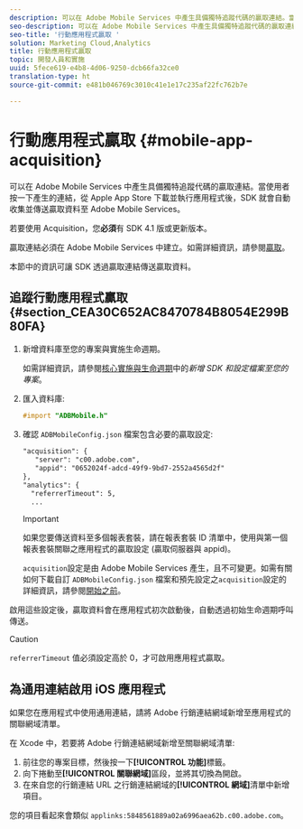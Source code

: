 ```yaml
---
description: 可以在 Adobe Mobile Services 中產生具備獨特追蹤代碼的贏取連結。當使用者按一下產生的連結，從 Apple App Store 下載並執行應用程式後，SDK 就會自動收集並傳送贏取資料至 Adobe Mobile Services。
seo-description: 可以在 Adobe Mobile Services 中產生具備獨特追蹤代碼的贏取連結。當使用者按一下產生的連結，從 Apple App Store 下載並執行應用程式後，SDK 就會自動收集並傳送贏取資料至 Adobe Mobile Services。
seo-title: '行動應用程式贏取 '
solution: Marketing Cloud,Analytics
title: 行動應用程式贏取
topic: 開發人員和實施
uuid: 5fece619-e4b8-4d06-9250-dcb66fa32ce0
translation-type: ht
source-git-commit: e481b046769c3010c41e1e17c235af22fc762b7e

---
```



# 行動應用程式贏取 {#mobile-app-acquisition}

可以在 Adobe Mobile Services 中產生具備獨特追蹤代碼的贏取連結。當使用者按一下產生的連結，從 Apple App Store 下載並執行應用程式後，SDK 就會自動收集並傳送贏取資料至 Adobe Mobile Services。

若要使用 Acquisition，您&#x200B;**必須**&#x200B;有 SDK 4.1 版或更新版本。

贏取連結必須在 Adobe Mobile Services 中建立。如需詳細資訊，請參閱[贏取](/help/using/acquisition-main/acquisition-main.md)。

本節中的資訊可讓 SDK 透過贏取連結傳送贏取資料。

## 追蹤行動應用程式贏取 {#section_CEA30C652AC8470784B8054E299B80FA}

1. 新增資料庫至您的專案與實施生命週期。

   如需詳細資訊，請參閱[核心實施與生命週期](/help/ios/getting-started/dev-qs.md)中的&#x200B;*新增 SDK 和設定檔案至您的專案*。
1. 匯入資料庫:

   ```objective-c
   #import "ADBMobile.h"
   ```

1. 確認 `ADBMobileConfig.json` 檔案包含必要的贏取設定:

   ```xml
   "acquisition": { 
      "server": "c00.adobe.com", 
      "appid": "0652024f-adcd-49f9-9bd7-2552a4565d2f" 
   }, 
   "analytics": { 
     "referrerTimeout": 5, 
     ...
   ```

   >[!IMPORTANT]
   >
   >如果您要傳送資料至多個報表套裝，請在報表套裝 ID 清單中，使用與第一個報表套裝關聯之應用程式的贏取設定 (贏取伺服器與 appid)。

   `acquisition`設定是由 Adobe Mobile Services 產生，且不可變更。如需有關如何下載自訂 `ADBMobileConfig.json` 檔案和預先設定之`acquisition`設定的詳細資訊，請參閱[開始之前](/help/ios/getting-started/requirements.md)。

啟用這些設定後，贏取資料會在應用程式初次啟動後，自動透過初始生命週期呼叫傳送。

>[!CAUTION]
>
>`referrerTimeout` 值必須設定高於 0，才可啟用應用程式贏取。

## 為通用連結啟用 iOS 應用程式

如果您在應用程式中使用通用連結，請將 Adobe 行銷連結網域新增至應用程式的關聯網域清單。

在 Xcode 中，若要將 Adobe 行銷連結網域新增至關聯網域清單:

1. 前往您的專案目標，然後按一下&#x200B;**[!UICONTROL 功能]**&#x200B;標籤。
2. 向下捲動至&#x200B;**[!UICONTROL 關聯網域]**&#x200B;區段，並將其切換為開啟。
3. 在來自您的行銷連結 URL 之行銷連結網域的&#x200B;**[!UICONTROL 網域]**&#x200B;清單中新增項目。

您的項目看起來會類似 `applinks:5848561889a02a6996aea62b.c00.adobe.com`。